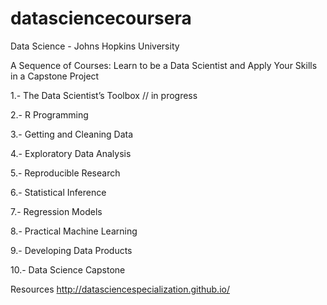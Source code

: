# datasciencecoursera
Data Science - Johns Hopkins University


A Sequence of Courses: Learn to be a Data Scientist and Apply Your Skills in a Capstone Project


1.- The Data Scientist’s Toolbox  // in progress

2.- R Programming

3.- Getting and Cleaning Data

4.- Exploratory Data Analysis

5.- Reproducible Research

6.- Statistical Inference

7.- Regression Models

8.- Practical Machine Learning

9.- Developing Data Products

10.-  Data Science Capstone

Resources
http://datasciencespecialization.github.io/
